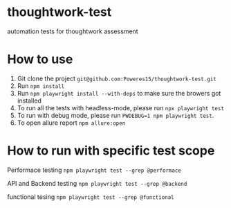 # thoughtwork-test

automation tests for thoughtwork assessment

# How to use

1. Git clone the project `git@github.com:Poweres15/thoughtwork-test.git`
2. Run `npm install`
3. Run `npm playwright install --with-deps` to make sure the browers got installed
4. To run all the tests with headless-mode, please run `npx playwright test`
5. To run with debug mode, please run `PWDEBUG=1 npm playwright test`.
6. To open allure report `npm allure:open`

# How to run with specific test scope

Performace testing
`npm playwright test --grep @performace`

API and Backend testing
`npm playwright test --grep @backend`

functional tesing
`npm playwright test --grep @functional`
